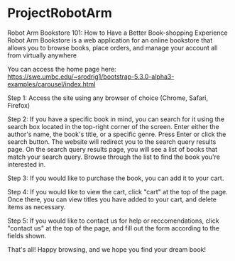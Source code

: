 # ProjectRobotArm
Robot Arm Bookstore 101: How to Have a Better Book-shopping Experience
Robot Arm Bookstore is a web application for an online bookstore that allows you to browse books, place orders, and manage your account all from virtually anywhere


You can access the home page here: https://swe.umbc.edu/~srodrig1/bootstrap-5.3.0-alpha3-examples/carousel/index.html


Step 1: Access the site using any browser of choice (Chrome, Safari, Firefox)

Step 2:   If you have a specific book in mind, you can search for it using the search box located in the top-right corner of the screen. Enter either the author's name, the book's title, or a specific genre. Press Enter or click the search button. The website will redirect you to the search query results page. On the search query results page, you will see a list of books that match your search query. Browse through the list to find the book you're interested in.

Step 3: If you would like to purchase the book, you can add it to your cart.

Step 4: If you would like to view the cart, click "cart" at the top of the page. Once there, you can view titles you have added to your cart, and delete items as necessary.

Step 5: If you would like to contact us for help or reccomendations, click "contact us" at the top of the page, and fill out the form according to the fields shown.

That's all! Happy browsing, and we hope you find your dream book!

